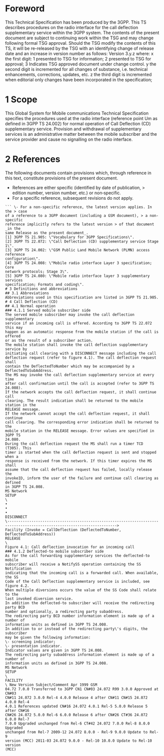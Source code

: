 # Foreword
This Technical Specification has been produced by the 3GPP.
This TS describes procedures on the radio interface for the call deflection
supplementary service within the 3GPP system.
The contents of the present document are subject to continuing work within the
TSG and may change following formal TSG approval. Should the TSG modify the
contents of this TS, it will be re-released by the TSG with an identifying
change of release date and an increase in version number as follows:
Version 3.y.z
where:
x the first digit:
1 presented to TSG for information;
2 presented to TSG for approval;
3 Indicates TSG approved document under change control.
y the second digit is incremented for all changes of substance, i.e. technical
enhancements, corrections, updates, etc.
z the third digit is incremented when editorial only changes have been
incorporated in the specification;
# 1 Scope
This Global System for Mobile communications Technical Specification specifies
the procedures used at the radio interface (reference point Um as defined in
3GPP TS 24.002) for normal operation of Call Deflection (CD) supplementary
service. Provision and withdrawal of supplementary services is an
administrative matter between the mobile subscriber and the service provider
and cause no signalling on the radio interface.
# 2 References
The following documents contain provisions which, through reference in this
text, constitute provisions of the present document.
  * References are either specific (identified by date of publication, > edition number, version number, etc.) or non‑specific.
  * For a specific reference, subsequent revisions do not apply.
```{=html}
``` \- For a non-specific reference, the latest version applies. In the > case
of a reference to a 3GPP document (including a GSM document), > a non-specific
reference implicitly refers to the latest version > of that document _in the
same Release as the present document_.
[1] 3GPP TS 21.905: \"Vocabulary for 3GPP Specifications\".
[2] 3GPP TS 22.072: \"Call Deflection (CD) supplementary service Stage 1\".
[3] 3GPP TS 24.002: \"GSM Public Land Mobile Network (PLMN) access reference
configuration\".
[4] 3GPP TS 24.008: \"Mobile radio interface Layer 3 specification; Core
network protocols; Stage 3\".
[5] 3GPP TS 24.080: \"Mobile radio interface layer 3 supplementary services
specification; Formats and coding\".
# 3 Definitions and abbreviations
## 3.1 Abbreviations
Abbreviations used in this specification are listed in 3GPP TS 21.905.
# 4 Call Deflection (CD)
## 4.1 Normal operation
### 4.1.1 Served mobile subscriber side
The served mobile subscriber may invoke the call deflection supplementary
service if an incoming call is offered. According to 3GPP TS 22.072 this may
happen as an automatic response from the mobile station if the call is offered
or as the result of a subscriber action.
The mobile station shall invoke the call deflection supplementary service by
initiating call clearing with a DISCONNECT message including the call
deflection request (refer to figure 4.1). The call deflection request shall
contain the DeflectedToNumber which may be accompanied by a
DeflectedToSubAddress.
The MS may invoke the call deflection supplementary service at every time
after call confirmation until the call is accepted (refer to 3GPP TS 24.008).
If the network accepts the call deflection request, it shall continue call
clearing. The result indication shall be returned to the mobile station in the
RELEASE message.
If the network cannot accept the call deflection request, it shall continue
call clearing. The corresponding error indication shall be returned to the
mobile station in the RELEASE message. Error values are specified in 3GPP TS
24.080.
During the call deflection request the MS shall run a timer TCD (T305). This
timer is started when the call deflection request is sent and stopped when a
response is received from the network. If this timer expires the MS shall
assume that the call deflection request has failed, locally release the
invokeID, inform the user of the failure and continue call clearing as defined
in 3GPP TS 24.008.
MS Network
SETUP
\
•
•
•
DISCONNECT
\------------------------------------------------------------------------------------------------------------------------>
Facility (Invoke = CallDeflection (DeflectedToNumber, DeflectedToSubAddress))
RELEASE
\
Figure 4.1: Call deflection invocation for an incoming call
### 4.1.2 Deflected-to mobile subscriber side
As for the call forwarding supplementary services the deflected-to mobile
subscriber will receive a NotifySS operation containing the SS Notification
indicating that the incoming call is a forwarded call. When available, the SS
Code of the Call Deflection supplementary service is included, see figure 4.2.
When multiple diversions occurs the value of the SS Code shall relate to the
last invoked diversion service.
In addition the deflected-to subscriber will receive the redirecting party BCD
number and optionally, a redirecting party subaddress.
The redirecting party BCD number information element is made up of a number of
information units as defined in 3GPP TS 24.008.
In addition to or instead of the redirecting party\'s digits, the subscriber
may be given the following information:
\- screening indicator;
\- presentation indicator.
Indicator values are given in 3GPP TS 24.008.
The redirecting party subaddress information element is made up of a number of
information units as defined in 3GPP TS 24.008.
MS Network
SETUP
\
FACILITY
\ New Version Subject/Comment Apr 1999 GSM
04.72 7.0.0 Transferred to 3GPP CN1 CN#03 24.072 R99 3.0.0 Approved at CN#03
CN#11 24.072 3.0.0 Rel-4 4.0.0 Release 4 after CN#11 CN#15 24.072 4.0.0 Rel-4
4.0.1 References updated CN#16 24.072 4.0.1 Rel-5 5.0.0 Release 5 after CN#16
CN#26 24.072 5.0.0 Rel-6 6.0.0 Release 6 after CN#26 CT#36 24.072 6.0.0 Rel-7
7.0.0 Upgraded unchanged from Rel-6 CT#42 24.072 7.0.0 Rel-8 8.0.0 Upgraded
unchanged from Rel-7 2009-12 24.072 8.0.0 - Rel-9 9.0.0 Update to Rel-9
version (MCC) 2011-03 24.072 9.0.0 - Rel-10 10.0.0 Update to Rel-10 version
(MCC)
